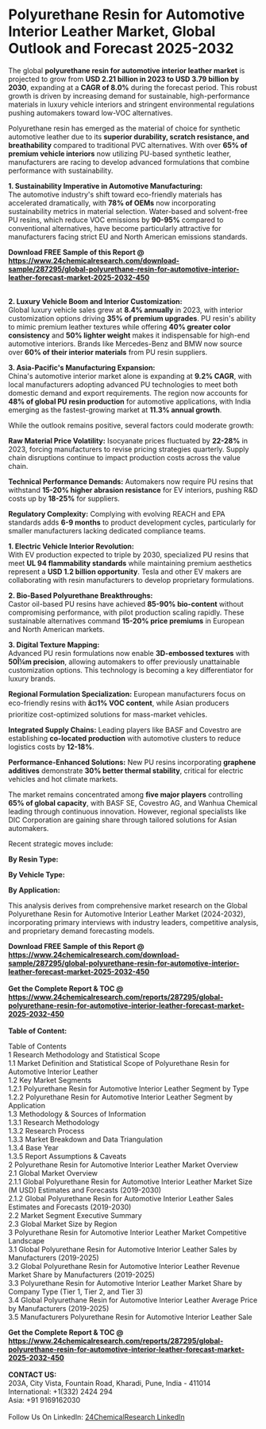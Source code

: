 <h1>Polyurethane Resin for Automotive Interior Leather Market, Global Outlook and Forecast 2025-2032</h1><p>The global <strong>polyurethane resin for automotive interior leather market</strong> is projected to grow from <strong>USD 2.21 billion in 2023 to USD 3.79 billion by 2030</strong>, expanding at a <strong>CAGR of 8.0%</strong> during the forecast period. This robust growth is driven by increasing demand for sustainable, high-performance materials in luxury vehicle interiors and stringent environmental regulations pushing automakers toward low-VOC alternatives.</p><p>Polyurethane resin has emerged as the material of choice for synthetic automotive leather due to its <strong>superior durability, scratch resistance, and breathability</strong> compared to traditional PVC alternatives. With over <strong>65% of premium vehicle interiors</strong> now utilizing PU-based synthetic leather, manufacturers are racing to develop advanced formulations that combine performance with sustainability.</p><p><strong>1. Sustainability Imperative in Automotive Manufacturing:</strong><br>
The automotive industry's shift toward eco-friendly materials has accelerated dramatically, with <strong>78% of OEMs</strong> now incorporating sustainability metrics in material selection. Water-based and solvent-free PU resins, which reduce VOC emissions by <strong>90-95%</strong> compared to conventional alternatives, have become particularly attractive for manufacturers facing strict EU and North American emissions standards.</p><div><b>Download FREE Sample of this Report @ 
            <a href="https://www.24chemicalresearch.com/download-sample/287295/global-polyurethane-resin-for-automotive-interior-leather-forecast-market-2025-2032-450">
            https://www.24chemicalresearch.com/download-sample/287295/global-polyurethane-resin-for-automotive-interior-leather-forecast-market-2025-2032-450</a></b></div><br><p><strong>2. Luxury Vehicle Boom and Interior Customization:</strong><br>
Global luxury vehicle sales grew at <strong>8.4% annually</strong> in 2023, with interior customization options driving <strong>35% of premium upgrades</strong>. PU resin's ability to mimic premium leather textures while offering <strong>40% greater color consistency</strong> and <strong>50% lighter weight</strong> makes it indispensable for high-end automotive interiors. Brands like Mercedes-Benz and BMW now source over <strong>60% of their interior materials</strong> from PU resin suppliers.</p><p><strong>3. Asia-Pacific's Manufacturing Expansion:</strong><br>
China's automotive interior market alone is expanding at <strong>9.2% CAGR</strong>, with local manufacturers adopting advanced PU technologies to meet both domestic demand and export requirements. The region now accounts for <strong>48% of global PU resin production</strong> for automotive applications, with India emerging as the fastest-growing market at <strong>11.3% annual growth</strong>.</p><p>While the outlook remains positive, several factors could moderate growth:</p><p><strong>Raw Material Price Volatility:</strong> Isocyanate prices fluctuated by <strong>22-28%</strong> in 2023, forcing manufacturers to revise pricing strategies quarterly. Supply chain disruptions continue to impact production costs across the value chain.</p><p><strong>Technical Performance Demands:</strong> Automakers now require PU resins that withstand <strong>15-20% higher abrasion resistance</strong> for EV interiors, pushing R&amp;D costs up by <strong>18-25%</strong> for suppliers.</p><p><strong>Regulatory Complexity:</strong> Complying with evolving REACH and EPA standards adds <strong>6-9 months</strong> to product development cycles, particularly for smaller manufacturers lacking dedicated compliance teams.</p><p><strong>1. Electric Vehicle Interior Revolution:</strong><br>
With EV production expected to triple by 2030, specialized PU resins that meet <strong>UL 94 flammability standards</strong> while maintaining premium aesthetics represent a <strong>USD 1.2 billion opportunity</strong>. Tesla and other EV makers are collaborating with resin manufacturers to develop proprietary formulations.</p><p><strong>2. Bio-Based Polyurethane Breakthroughs:</strong><br>
Castor oil-based PU resins have achieved <strong>85-90% bio-content</strong> without compromising performance, with pilot production scaling rapidly. These sustainable alternatives command <strong>15-20% price premiums</strong> in European and North American markets.</p><p><strong>3. Digital Texture Mapping:</strong><br>
Advanced PU resin formulations now enable <strong>3D-embossed textures</strong> with <strong>50Î¼m precision</strong>, allowing automakers to offer previously unattainable customization options. This technology is becoming a key differentiator for luxury brands.</p><p><strong>Regional Formulation Specialization:</strong> European manufacturers focus on eco-friendly resins with <strong>â¤1% VOC content</strong>, while Asian producers prioritize cost-optimized solutions for mass-market vehicles.</p><p><strong>Integrated Supply Chains:</strong> Leading players like BASF and Covestro are establishing <strong>co-located production</strong> with automotive clusters to reduce logistics costs by <strong>12-18%</strong>.</p><p><strong>Performance-Enhanced Solutions:</strong> New PU resins incorporating <strong>graphene additives</strong> demonstrate <strong>30% better thermal stability</strong>, critical for electric vehicles and hot climate markets.</p><p>The market remains concentrated among <strong>five major players</strong> controlling <strong>65% of global capacity</strong>, with BASF SE, Covestro AG, and Wanhua Chemical leading through continuous innovation. However, regional specialists like DIC Corporation are gaining share through tailored solutions for Asian automakers.</p><p>Recent strategic moves include:</p><p><strong>By Resin Type:</strong></p><p><strong>By Vehicle Type:</strong></p><p><strong>By Application:</strong></p><p>This analysis derives from comprehensive market research on the Global Polyurethane Resin for Automotive Interior Leather Market (2024-2032), incorporating primary interviews with industry leaders, competitive analysis, and proprietary demand forecasting models.</p><div><b>Download FREE Sample of this Report @ 
            <a href="https://www.24chemicalresearch.com/download-sample/287295/global-polyurethane-resin-for-automotive-interior-leather-forecast-market-2025-2032-450">
            https://www.24chemicalresearch.com/download-sample/287295/global-polyurethane-resin-for-automotive-interior-leather-forecast-market-2025-2032-450</a></b></div><br><div><b>Get the Complete Report & TOC @ 
            <a href="https://www.24chemicalresearch.com/reports/287295/global-polyurethane-resin-for-automotive-interior-leather-forecast-market-2025-2032-450">
            https://www.24chemicalresearch.com/reports/287295/global-polyurethane-resin-for-automotive-interior-leather-forecast-market-2025-2032-450</a></b></div><br>
            <b>Table of Content:</b><p>Table of Contents<br />
1 Research Methodology and Statistical Scope<br />
1.1 Market Definition and Statistical Scope of Polyurethane Resin for Automotive Interior Leather<br />
1.2 Key Market Segments<br />
1.2.1 Polyurethane Resin for Automotive Interior Leather Segment by Type<br />
1.2.2 Polyurethane Resin for Automotive Interior Leather Segment by Application<br />
1.3 Methodology & Sources of Information<br />
1.3.1 Research Methodology<br />
1.3.2 Research Process<br />
1.3.3 Market Breakdown and Data Triangulation<br />
1.3.4 Base Year<br />
1.3.5 Report Assumptions & Caveats<br />
2 Polyurethane Resin for Automotive Interior Leather Market Overview<br />
2.1 Global Market Overview<br />
2.1.1 Global Polyurethane Resin for Automotive Interior Leather Market Size (M USD) Estimates and Forecasts (2019-2030)<br />
2.1.2 Global Polyurethane Resin for Automotive Interior Leather Sales Estimates and Forecasts (2019-2030)<br />
2.2 Market Segment Executive Summary<br />
2.3 Global Market Size by Region<br />
3 Polyurethane Resin for Automotive Interior Leather Market Competitive Landscape<br />
3.1 Global Polyurethane Resin for Automotive Interior Leather Sales by Manufacturers (2019-2025)<br />
3.2 Global Polyurethane Resin for Automotive Interior Leather Revenue Market Share by Manufacturers (2019-2025)<br />
3.3 Polyurethane Resin for Automotive Interior Leather Market Share by Company Type (Tier 1, Tier 2, and Tier 3)<br />
3.4 Global Polyurethane Resin for Automotive Interior Leather Average Price by Manufacturers (2019-2025)<br />
3.5 Manufacturers Polyurethane Resin for Automotive Interior Leather Sale</p><div><b>Get the Complete Report & TOC @ 
            <a href="https://www.24chemicalresearch.com/reports/287295/global-polyurethane-resin-for-automotive-interior-leather-forecast-market-2025-2032-450">
            https://www.24chemicalresearch.com/reports/287295/global-polyurethane-resin-for-automotive-interior-leather-forecast-market-2025-2032-450</a></b></div><br><b>CONTACT US:</b><br>
            203A, City Vista, Fountain Road, Kharadi, Pune, India - 411014<br>
            International: +1(332) 2424 294<br>
            Asia: +91 9169162030 <br><br>
            Follow Us On LinkedIn: <a href="https://www.linkedin.com/company/24chemicalresearch/">24ChemicalResearch LinkedIn</a>